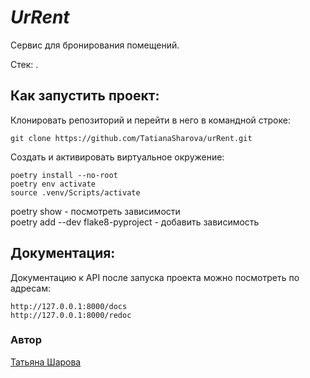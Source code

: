 # **_UrRent_**
Сервис для бронирования помещений.                                                              

Стек: .                                                                          
                                           
**Как запустить проект:**
-----------
Клонировать репозиторий и перейти в него в командной строке:

```
git clone https://github.com/TatianaSharova/urRent.git
```

Создать и активировать виртуальное окружение:
```
poetry install --no-root
poetry env activate
source .venv/Scripts/activate
```
poetry show - посмотреть зависимости         
poetry add --dev flake8-pyproject - добавить зависимость

                                                      
**Документация:**                                                               
-----------
Документацию к API после запуска проекта можно посмотреть по адресам:
```
http://127.0.0.1:8000/docs
http://127.0.0.1:8000/redoc
```

### Автор
[Татьяна Шарова](https://github.com/TatianaSharova)